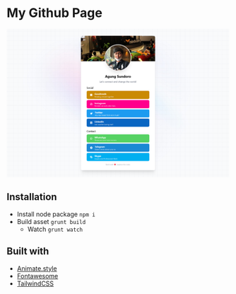 # My Github Page

![Screenshot](screenshot.png)

## Installation
- Install node package `npm i`
- Build asset `grunt build`
  - Watch `grunt watch`

## Built with
- [Animate.style](https://animate.style/)
- [Fontawesome](https://fontawesome.com/)
- [TailwindCSS](https://tailwindcss.com/)